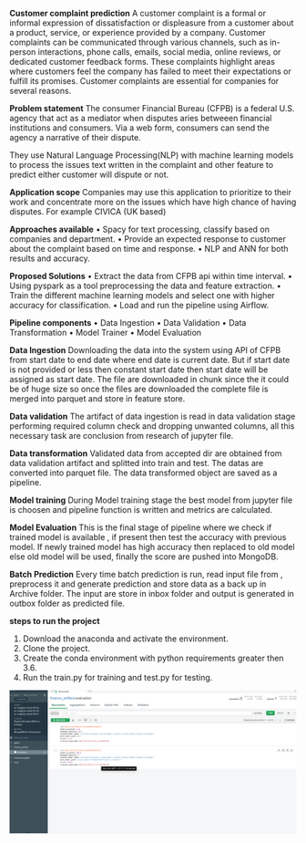 **Customer complaint prediction**
A customer complaint is a formal or informal expression of dissatisfaction or displeasure from a customer about a product, service, or experience provided by a company. Customer complaints can be communicated through various channels, such as in-person interactions, phone calls, emails, social media, online reviews, or dedicated customer feedback forms. These complaints highlight areas where customers feel the company has failed to meet their expectations or fulfill its promises.
Customer complaints are essential for companies for several reasons.

**Problem statement**
The consumer Financial Bureau (CFPB) is a federal U.S. agency that act as a mediator when disputes aries betweeen financial institutions and consumers. Via a web form, consumers can send the agency a narrative of their dispute.

They use Natural Language Processing(NLP) with machine learning models to process the issues text written in the complaint and other feature to predict either customer will dispute or not.

**Application scope**
Companies may use this application  to prioritize to their work and concentrate more on the issues which have high chance of having disputes.
For example CIVICA (UK based)

**Approaches available**
    • Spacy for text processing, classify based on companies and department.
    • Provide an expected response to customer about the complaint based on time and response.
    • NLP and ANN for both results and accuracy.

**Proposed Solutions**
    • Extract the data from CFPB api within time interval.
    • Using pyspark as a tool preprocessing the data and feature extraction.
    • Train the different machine learning models and select one with higher accuracy for classification.
    • Load and run the pipeline using Airflow.

**Pipeline components**
    • Data Ingestion
    • Data Validation
    • Data Transformation
    • Model Trainer
    • Model Evaluation










**Data Ingestion**
Downloading the data into the system using API of CFPB  from start date to end date where end date is current date. But if start date is not provided or less then constant start date then start date will be assigned as start date. The file are downloaded in chunk since the it could be of huge size so once the files are downloaded the complete file is merged into parquet and store in feature store. 




**Data validation**
The artifact of data ingestion is read in data validation stage performing required column check and dropping unwanted columns, all this necessary task are conclusion from research of jupyter file.
























**Data transformation**
Validated data from accepted dir are obtained from data validation artifact and splitted into train and test. The datas are converted into parquet file. The data transformed object are saved as a pipeline.











































**Model training**
During Model training stage the best model from jupyter file is choosen and pipeline function is written and metrics are calculated.
 




**Model Evaluation**
This is the final stage of pipeline where we check if trained model is available , if present then test the accuracy with previous model. If newly trained model has high accuracy then replaced to old model else old model will be used, finally the score are pushed into MongoDB.

















































**Batch Prediction**
Every time batch prediction is run, read input file from , preprocess it and generate prediction and store  data as a back up in Archive folder. The input are store in inbox folder and output is generated in outbox folder as predicted file.








**steps to run the project**

1) Download the anaconda and activate the environment.
2) Clone the project.
3) Create the conda environment with python requirements greater then 3.6.
4) Run the train.py for training and test.py for testing.



<img src="https://github.com/k17hawk/finance_complaint/blob/main/screenshots/mongo_db.png"/>







